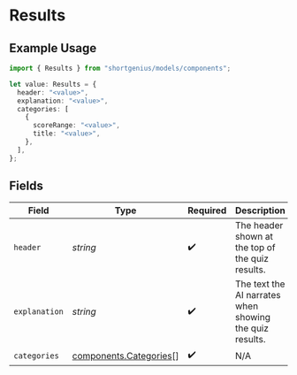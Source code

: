# Results

## Example Usage

```typescript
import { Results } from "shortgenius/models/components";

let value: Results = {
  header: "<value>",
  explanation: "<value>",
  categories: [
    {
      scoreRange: "<value>",
      title: "<value>",
    },
  ],
};
```

## Fields

| Field                                                            | Type                                                             | Required                                                         | Description                                                      |
| ---------------------------------------------------------------- | ---------------------------------------------------------------- | ---------------------------------------------------------------- | ---------------------------------------------------------------- |
| `header`                                                         | *string*                                                         | :heavy_check_mark:                                               | The header shown at the top of the quiz results.                 |
| `explanation`                                                    | *string*                                                         | :heavy_check_mark:                                               | The text the AI narrates when showing the quiz results.          |
| `categories`                                                     | [components.Categories](../../models/components/categories.md)[] | :heavy_check_mark:                                               | N/A                                                              |
